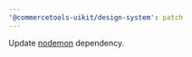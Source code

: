 ```yaml
---
'@commercetools-uikit/design-system': patch
---
```


Update [nodemon](https://github.com/remy/nodemon/) dependency.
